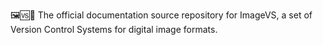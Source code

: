 🖼️🆚️📖️ The official documentation source repository for ImageVS, a set of Version Control Systems for digital image formats.
